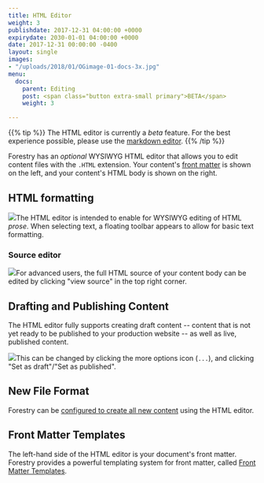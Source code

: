 ```yaml
---
title: HTML Editor
weight: 3
publishdate: 2017-12-31 04:00:00 +0000
expirydate: 2030-01-01 04:00:00 +0000
date: 2017-12-31 00:00:00 -0400
layout: single
images:
- "/uploads/2018/01/OGimage-01-docs-3x.jpg"
menu:
  docs:
    parent: Editing
    post: <span class="button extra-small primary">BETA</span>
    weight: 3

---
```

{{% tip %}}
The HTML editor is currently a _beta_ feature. For the best experience possible, please use the [markdown editor](/docs/editing/markdown-editor/).
{{% /tip %}}

Forestry has an _optional_ WYSIWYG HTML editor that allows you to edit content files with the `.HTML` extension. Your content's [front matter](/docs/settings/front-matter-templates/) is shown on the left, and your content's HTML body is shown on the right.

## HTML formatting

![](/uploads/2018/01/56.png)The HTML editor is intended to enable for WYSIWYG editing of HTML _prose_. When selecting text, a floating toolbar appears to allow for basic text formatting.

### Source editor

![](/uploads/2018/01/57.png)For advanced users, the full HTML source of your content body can be edited by clicking "view source" in the top right corner.

## Drafting and Publishing Content

The HTML editor fully supports creating draft content -- content that is not yet ready to be published to your production website -- as well as live, published content.

![](/uploads/2018/01/56-settings.png)This can be changed by clicking the more options icon (`...`), and clicking "Set as draft"/"Set as published".

## New File Format

Forestry can be [configured to create all new content](/docs/settings/#new-file-format) using the HTML editor.

## Front Matter Templates

The left-hand side of the HTML editor is your document's front matter. Forestry provides a powerful templating system for front matter, called [Front Matter Templates](/docs/front-matter-templates/).